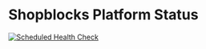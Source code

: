 # Shopblocks Platform Status

[![Scheduled Health Check](https://github.com/Marcus-Nightingale/shopblocks-status/actions/workflows/healthcheck.yml/badge.svg)](https://github.com/Marcus-Nightingale/shopblocks-status/actions/workflows/healthcheck.yml)